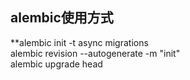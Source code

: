 

## alembic使用方式  
 **alembic init -t async migrations  
 alembic revision --autogenerate -m "init"  
 alembic upgrade head  